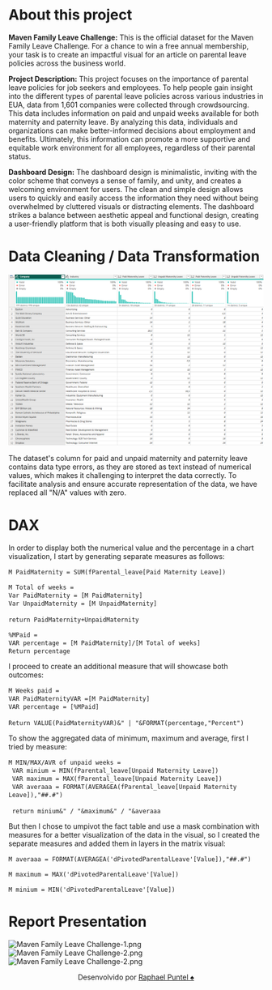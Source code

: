 # About this project

__Maven Family Leave Challenge:__
This is the official dataset for the Maven Family Leave Challenge.
For a chance to win a free annual membership, your task is to create an impactful visual for an article on parental leave policies across the business world.

__Project Description:__
This project focuses on the importance of parental leave policies for job seekers and employees. To help people gain insight into the different types of parental leave policies across various industries in EUA, data from 1,601 companies were collected through crowdsourcing. This data includes information on paid and unpaid weeks available for both maternity and paternity leave. By analyzing this data, individuals and organizations can make better-informed decisions about employment and benefits. Ultimately, this information can promote a more supportive and equitable work environment for all employees, regardless of their parental status.

__Dashboard Design:__
The dashboard design is minimalistic, inviting with the color scheme that conveys a sense of family, and unity, and creates a welcoming environment for users. The clean and simple design allows users to quickly and easily access the information they need without being overwhelmed by cluttered visuals or distracting elements. The dashboard strikes a balance between aesthetic appeal and functional design, creating a user-friendly platform that is both visually pleasing and easy to use.

# Data Cleaning / Data Transformation
![ETL](ETL.png)

The dataset's column for paid and unpaid maternity and paternity leave contains data type errors, as they are stored as text instead of numerical values, which makes it challenging to interpret the data correctly. To facilitate analysis and ensure accurate representation of the data, we have replaced all "N/A" values with zero.

# DAX
In order to display both the numerical value and the percentage in a chart visualization, I start by generating separate measures as follows:
```dax
M PaidMaternity = SUM(fParental_leave[Paid Maternity Leave])
```
```dax
M Total of weeks = 
Var PaidMaternity = [M PaidMaternity]
Var UnpaidMaternity = [M UnpaidMaternity]

return PaidMaternity+UnpaidMaternity
```
```dax
%MPaid = 
VAR percentage = [M PaidMaternity]/[M Total of weeks]
Return percentage
```
I proceed to create an additional measure that will showcase both outcomes:
```dax
M Weeks paid = 
VAR PaidMaternityVAR =[M PaidMaternity]
VAR percentage = [%MPaid]

Return VALUE(PaidMaternityVAR)&" | "&FORMAT(percentage,"Percent")
```
To show the aggregated data of minimum, maximum and average, first I tried by measure:
```dax
M MIN/MAX/AVR of unpaid weeks = 
 VAR minium = MIN(fParental_leave[Unpaid Maternity Leave])
 VAR maximum = MAX(fParental_leave[Unpaid Maternity Leave])
 VAR averaaa = FORMAT(AVERAGEA(fParental_leave[Unpaid Maternity Leave]),"##.#")
 
 return minium&" / "&maximum&" / "&averaaa
```
But then I chose to umpivot the fact table and use a mask combination with measures for a better visualization of the data in the visual, so I created the separate measures and added them in layers in the matrix visual:

```dax
M averaaa = FORMAT(AVERAGEA('dPivotedParentalLeave'[Value]),"##.#")
```
```dax
M maximum = MAX('dPivotedParentalLeave'[Value])
```
```dax
M minium = MIN('dPivotedParentalLeave'[Value])
```
# Report Presentation
![Maven Family Leave Challenge-1.png](https://github.com/RaphaelYves/Maven-Family-Leave-Challenge/blob/main/Maven%20Family%20Leave%20Challenge-1.png?raw=true)
![Maven Family Leave Challenge-2.png](https://github.com/RaphaelYves/Maven-Family-Leave-Challenge/blob/main/Maven%20Family%20Leave%20Challenge-2.png?raw=true)
![Maven Family Leave Challenge-2.png](https://github.com/RaphaelYves/Maven-Family-Leave-Challenge/blob/main/Maven%20Family%20Leave%20Challenge-3.png?raw=true)
<p align="center">Desenvolvido por <a href="https://github.com/RaphaelPuntel">Raphael Puntel ♠️</a></p>
